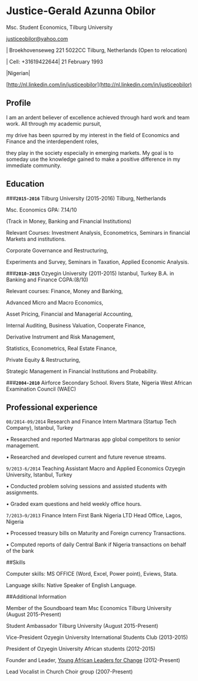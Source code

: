 

# Justice-Gerald Azunna Obilor
Msc. Student Economics, Tilburg University 

<div id="webaddress">
<a href="justiceobilor@yahoo.com">justiceobilor@yahoo.com</a>

| Broekhovenseweg 221 5022CC Tilburg, Netherlands (Open to relocation)

| Cell: +31619422644|   21 February 1993 
 
|Nigerian|

[http://nl.linkedin.com/in/justiceobilor](http://nl.linkedin.com/in/justiceobilor)


## Profile
I am an ardent believer of excellence achieved through hard work and team work. 
All through my academic pursuit, 

my drive has been spurred by my interest 
in the field of Economics and Finance and the interdependent roles,
 
they play in the society especially in emerging markets. 
My goal is to someday use the knowledge gained to make a positive difference in my immediate community. 




## Education
###**`2015-2016`**
Tilburg University (2015-2016) Tilburg, Netherlands 

Msc. Economics GPA: 7.14/10 

(Track in Money, Banking and Financial Institutions)

Relevant Courses: Investment Analysis, Econometrics, 
Seminars in financial Markets 
and institutions.
 
Corporate Governance and Restructuring, 

Experiments and Survey, Seminars in 
Taxation, Applied Economic  Analysis. 


###**`2010-2015`**
Ozyegin University (2011-2015) Istanbul, Turkey
B.A. in Banking and Finance	CGPA:(8/10)

Relevant courses: Finance, Money and Banking, 

Advanced Micro and Macro Economics,
 
Asset Pricing, Financial and Managerial Accounting,

Internal Auditing, Business Valuation, Cooperate Finance, 

Derivative Instrument and Risk Management, 

Statistics, Econometrics, Real Estate Finance, 

Private Equity & Restructuring, 

Strategic Management in Financial Institutions and Probability.


###**`2004-2010`**
Airforce Secondary School.
Rivers State, Nigeria 
West African Examination Council (WAEC) 




## Professional experience

`08/2014-09/2014` Research and Finance Intern 
Martmara (Startup Tech Company), Istanbul, Turkey
 
•	Researched and reported Martmaras app global competitors to senior management.
 
•	Researched and developed current and future revenue streams.

`9/2013-6/2014` Teaching Assistant Macro and Applied Economics
			Ozyegin University, Istanbul, Turkey

•	Conducted problem solving sessions and assisted students with assignments.

•	Graded exam questions and held weekly office hours. 

`7/2013–9/2013`		Finance Intern
			First Bank Nigeria LTD Head Office, Lagos, Nigeria
 
•	Processed treasury bills on Maturity and Foreign currency Transactions.

•	Computed reports of daily Central Bank if Nigeria transactions on behalf 
of the bank

##Skills

Computer skills: MS OFFICE (Word, Excel, Power point), Eviews, Stata.

Language skills: Native Speaker of English Language. 

##Additional Information

Member of the Soundboard team Msc Economics Tilburg University (August 2015-Present)

Student Ambassador Tilburg University (August 2015-Present)

Vice-President Ozyegin University International Students Club (2013-2015)

President of Ozyegin University African students (2012-2015)

Founder and Leader, [Young African Leaders for Change](http://https://www.facebook.com/AfricasYoungLeadersForChange/?fref=ts "Young African leaders for change") (2012-Present)

Lead Vocalist in Church Choir group (2007-Present) 










































